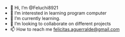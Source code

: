 - 👋 Hi, I’m @Feluchi8921
- 👀 I’m interested in learning program computer
- 🌱 I’m currently learning.
- 💞️ I’m looking to collaborate on different projects
- 📫 How to reach me felicitas.aguerralde@gmail.com

<!---
Feluchi8921/Feluchi8921 is a ✨ special ✨ repository because its `README.md` (this file) appears on your GitHub profile.
You can click the Preview link to take a look at your changes.
--->
